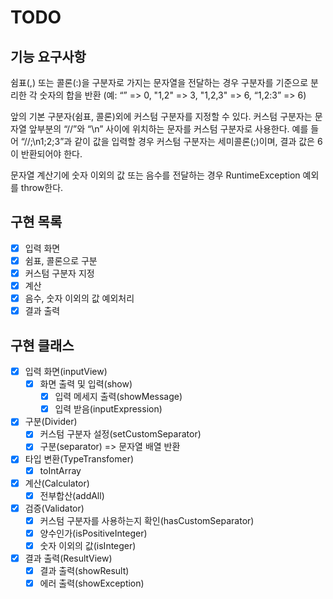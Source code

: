# TODO

## 기능 요구사항

쉼표(,) 또는 콜론(:)을 구분자로 가지는 문자열을 전달하는 경우 구분자를 기준으로 분리한 각 숫자의 합을 반환
(예: “” => 0, "1,2" => 3, "1,2,3" => 6, “1,2:3” => 6)

앞의 기본 구분자(쉼표, 콜론)외에 커스텀 구분자를 지정할 수 있다. 
커스텀 구분자는 문자열 앞부분의 “//”와 “\n” 사이에 위치하는 문자를 커스텀 구분자로 사용한다. 
예를 들어 “//;\n1;2;3”과 같이 값을 입력할 경우 커스텀 구분자는 세미콜론(;)이며, 결과 값은 6이 반환되어야 한다.

문자열 계산기에 숫자 이외의 값 또는 음수를 전달하는 경우 RuntimeException 예외를 throw한다.

## 구현 목록

- [x] 입력 화면
- [x] 쉼표, 콜론으로 구분
- [x] 커스텀 구분자 지정
- [x] 계산
- [x] 음수, 숫자 이외의 값 예외처리
- [x] 결과 출력

## 구현 클래스

- [x] 입력 화면(inputView)
  - [x] 화면 출력 및 입력(show)
    - [x] 입력 메세지 출력(showMessage)
    - [x] 입력 받음(inputExpression)
- [x] 구분(Divider)
  - [x] 커스텀 구분자 설정(setCustomSeparator)
  - [x] 구분(separator) => 문자열 배열 반환
- [x] 타입 변환(TypeTransfomer)
  - [x] toIntArray
- [x] 계산(Calculator)
  - [x] 전부합산(addAll)
- [x] 검증(Validator)
  - [x] 커스텀 구분자를 사용하는지 확인(hasCustomSeparator)
  - [x] 양수인가(isPositiveInteger)
  - [x] 숫자 이외의 값(isInteger)
- [x] 결과 출력(ResultView)
  - [x] 결과 출력(showResult)
  - [x] 에러 출력(showException)